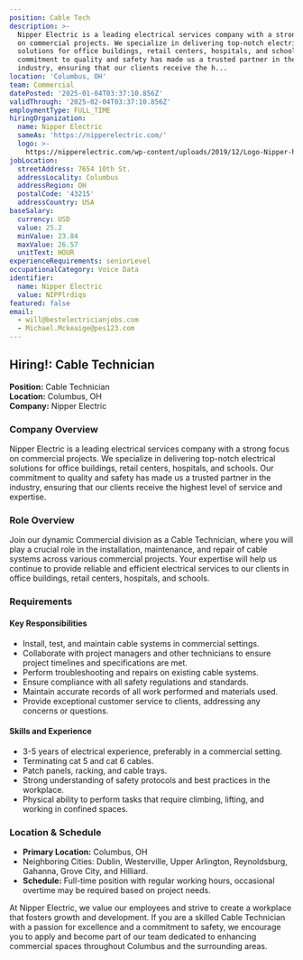 ```yaml
---
position: Cable Tech
description: >-
  Nipper Electric is a leading electrical services company with a strong focus
  on commercial projects. We specialize in delivering top-notch electrical
  solutions for office buildings, retail centers, hospitals, and schools. Our
  commitment to quality and safety has made us a trusted partner in the
  industry, ensuring that our clients receive the h...
location: 'Columbus, OH'
team: Commercial
datePosted: '2025-01-04T03:37:10.856Z'
validThrough: '2025-02-04T03:37:10.856Z'
employmentType: FULL_TIME
hiringOrganization:
  name: Nipper Electric
  sameAs: 'https://nipperelectric.com/'
  logo: >-
    https://nipperelectric.com/wp-content/uploads/2019/12/Logo-Nipper-horizontal-primary.png
jobLocation:
  streetAddress: 7654 10th St.
  addressLocality: Columbus
  addressRegion: OH
  postalCode: '43215'
  addressCountry: USA
baseSalary:
  currency: USD
  value: 25.2
  minValue: 23.84
  maxValue: 26.57
  unitText: HOUR
experienceRequirements: seniorLevel
occupationalCategory: Voice Data
identifier:
  name: Nipper Electric
  value: NIPPlrdiqs
featured: false
email:
  - will@bestelectricianjobs.com
  - Michael.Mckeaige@pes123.com
---
```




## Hiring!: Cable Technician

**Position:** Cable Technician   
**Location:** Columbus, OH  
**Company:** Nipper Electric  

### Company Overview

Nipper Electric is a leading electrical services company with a strong focus on commercial projects. We specialize in delivering top-notch electrical solutions for office buildings, retail centers, hospitals, and schools. Our commitment to quality and safety has made us a trusted partner in the industry, ensuring that our clients receive the highest level of service and expertise.

### Role Overview

Join our dynamic Commercial division as a Cable Technician, where you will play a crucial role in the installation, maintenance, and repair of cable systems across various commercial projects. Your expertise will help us continue to provide reliable and efficient electrical services to our clients in office buildings, retail centers, hospitals, and schools. 

### Requirements

#### Key Responsibilities
- Install, test, and maintain cable systems in commercial settings.
- Collaborate with project managers and other technicians to ensure project timelines and specifications are met.
- Perform troubleshooting and repairs on existing cable systems.
- Ensure compliance with all safety regulations and standards.
- Maintain accurate records of all work performed and materials used.
- Provide exceptional customer service to clients, addressing any concerns or questions.


#### Skills and Experience
- 3-5 years of electrical experience, preferably in a commercial setting.
- Terminating cat 5 and cat 6 cables. 
- Patch panels, racking, and cable trays.
- Strong understanding of safety protocols and best practices in the workplace.
- Physical ability to perform tasks that require climbing, lifting, and working in confined spaces.


### Location & Schedule

- **Primary Location:** Columbus, OH
- Neighboring Cities: Dublin, Westerville, Upper Arlington, Reynoldsburg, Gahanna, Grove City, and Hilliard.
- **Schedule:** Full-time position with regular working hours, occasional overtime may be required based on project needs.


At Nipper Electric, we value our employees and strive to create a workplace that fosters growth and development. If you are a skilled Cable Technician with a passion for excellence and a commitment to safety, we encourage you to apply and become part of our team dedicated to enhancing commercial spaces throughout Columbus and the surrounding areas.